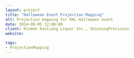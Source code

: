 ```yaml
---
layout: project
title: "Halloween Event Projection Mapping"
alt: Projection mapping for KKL Halloween event
date: 2014-09-05 12:00:00
client: Kinmen Kaoliang Liquor Inc., ShinningPrecision
website:

tags:
- ProjectionMapping
---
```


